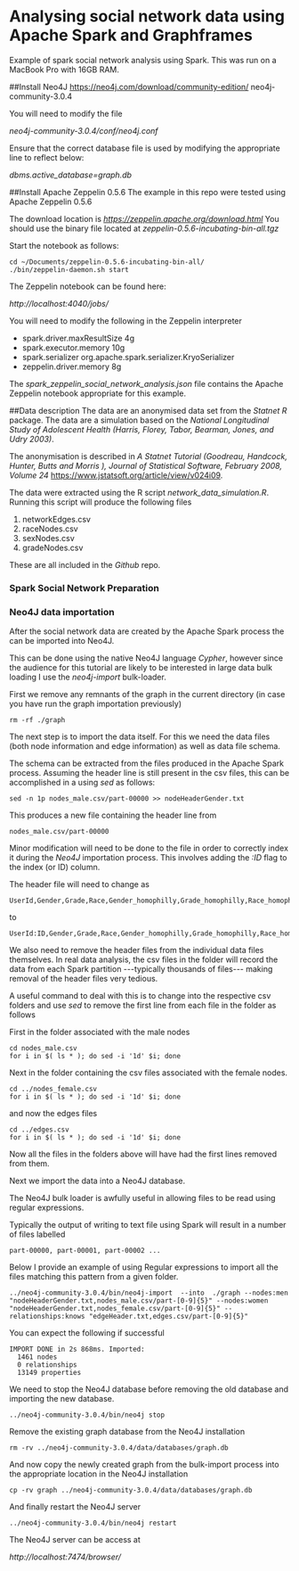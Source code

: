 # Analysing social network data using Apache Spark and Graphframes 

Example of spark social network analysis using Spark. This was run on a MacBook Pro with 16GB RAM.

##Install Neo4J 
https://neo4j.com/download/community-edition/
neo4j-community-3.0.4

You will need to modify the file

*neo4j-community-3.0.4/conf/neo4j.conf*

Ensure that the correct database file is used by modifying the appropriate line to reflect below:

*dbms.active_database=graph.db*

##Install Apache Zeppelin 0.5.6 
The example in this repo were tested using Apache Zeppelin 0.5.6 

The download location is 
*https://zeppelin.apache.org/download.html* You should use the binary file located at *zeppelin-0.5.6-incubating-bin-all.tgz*

Start the notebook as follows:

```
cd ~/Documents/zeppelin-0.5.6-incubating-bin-all/
./bin/zeppelin-daemon.sh start
```
The Zeppelin notebook can be found here:

*http://localhost:4040/jobs/*


You will need to modify the following in the Zeppelin interpreter

- spark.driver.maxResultSize	4g
- spark.executor.memory	10g
- spark.serializer	org.apache.spark.serializer.KryoSerializer
- zeppelin.driver.memory	8g

The *spark\_zeppelin\_social\_network\_analysis.json* file contains the Apache Zeppelin notebook appropriate for this example.

##Data description
The data are an anonymised data set from the *Statnet* *R* package. The data are a simulation based on the *National Longitudinal Study of Adolescent Health  (Harris, Florey,
Tabor, Bearman, Jones, and Udry 2003)*. 

The anonymisation is described in *A Statnet Tutorial (Goodreau, Handcock, Hunter, Butts and Morris ), Journal of Statistical Software, February 2008, Volume 24* 
https://www.jstatsoft.org/article/view/v024i09. 

The data were extracted using the R script *network\_data\_simulation.R*. Running this script will produce the following files

1. networkEdges.csv
2. raceNodes.csv
3. sexNodes.csv
4. gradeNodes.csv

These are all included in the *Github* repo.

### Spark Social Network Preparation



### Neo4J data importation
After the social network data are created by the Apache Spark process the can be imported into Neo4J.

This can be done using the native Neo4J language *Cypher*, however since the audience for this tutorial are likely to be interested in large data bulk loading I use the *neo4j-import* bulk-loader.

First we remove any remnants of the graph in the current directory (in case you have run the graph importation previously)

```
rm -rf ./graph
```
The next step is to import the data itself. For this we need the data files (both node information and edge information) as well as data file schema.

The schema can be extracted from the files produced in the Apache Spark process.  Assuming the header line is still present in the csv files, this can be accomplished in a using *sed* as follows:


```
sed -n 1p nodes_male.csv/part-00000 >> nodeHeaderGender.txt
```
This produces a new file containing the header line from 


```
nodes_male.csv/part-00000
```

Minor modification will need to be done to the file in order to correctly index it during the *Neo4J* importation process. This involves adding the *:ID* flag to the index (or ID) column.

The header file will need to change as 

```
UserId,Gender,Grade,Race,Gender_homophilly,Grade_homophilly,Race_homophilly,Label,Pagerank
```

to

```
UserId:ID,Gender,Grade,Race,Gender_homophilly,Grade_homophilly,Race_homophilly,Label,Pagerank
```

We also need to remove the header files from the individual data files themselves. In real data analysis, the csv files in the folder will record the data from each Spark partition ---typically thousands of files--- making removal of the header files very tedious. 

A useful command to deal with this is to change into the respective csv folders and use *sed* to remove the first line from each file in the folder as follows

First in the folder associated with the male nodes

```
cd nodes_male.csv
for i in $( ls * ); do sed -i '1d' $i; done
```

Next in the folder containing the csv files associated with the female nodes.

```
cd ../nodes_female.csv
for i in $( ls * ); do sed -i '1d' $i; done

```
and now the edges files

```
cd ../edges.csv
for i in $( ls * ); do sed -i '1d' $i; done

```
Now all the files in the folders above will have had the first lines removed from them.

Next we import the data into a Neo4J database. 

The Neo4J bulk loader is awfully useful in allowing files to be read using regular expressions. 

Typically the output of writing to text file using Spark will result in a number of files labelled

```
part-00000, part-00001, part-00002 ...
```

Below I provide an example of using Regular expressions to import all the files matching this pattern from a given folder.

```
../neo4j-community-3.0.4/bin/neo4j-import  --into  ./graph --nodes:men "nodeHeaderGender.txt,nodes_male.csv/part-[0-9]{5}" --nodes:women "nodeHeaderGender.txt,nodes_female.csv/part-[0-9]{5}" --relationships:knows "edgeHeader.txt,edges.csv/part-[0-9]{5}"
```
You can expect the following if successful

```
IMPORT DONE in 2s 868ms. Imported:
  1461 nodes
  0 relationships
  13149 properties
```

We need to stop the Neo4J database before removing the old database and importing the new database.

```
../neo4j-community-3.0.4/bin/neo4j stop
```

Remove the existing graph database from the Neo4J installation

```
rm -rv ../neo4j-community-3.0.4/data/databases/graph.db
```

And now copy the newly created graph from the bulk-import process into the appropriate location in the Neo4J installation

```
cp -rv graph ../neo4j-community-3.0.4/data/databases/graph.db
```
And finally restart the Neo4J server

```
../neo4j-community-3.0.4/bin/neo4j restart
```

The Neo4J server can be access at

*http://localhost:7474/browser/*

